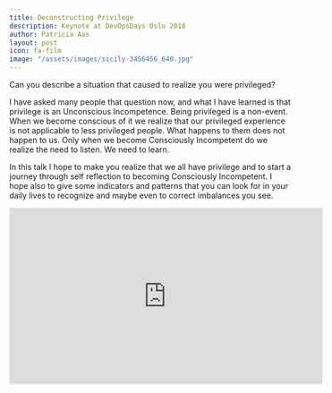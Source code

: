 ```yaml
---
title: Deconstructing Privilege
description: Keynote at DevOpsDays Oslo 2018
author: Patricia Aas
layout: post
icon: fa-film
image: "/assets/images/sicily-3456456_640.jpg"
---
```

Can you describe a situation that caused to realize you were privileged?

I have asked many people that question now, and what I have learned is that privilege is an Unconscious Incompetence. Being privileged is a non-event. When we become conscious of it we realize that our privileged experience is not applicable to less privileged people. What happens to them does not happen to us. Only when we become Consciously Incompetent do we realize the need to listen. We need to learn.

In this talk I hope to make you realize that we all have privilege and to start a journey through self reflection to becoming Consciously Incompetent. I hope also to give some indicators and patterns that you can look for in your daily lives to recognize and maybe even to correct imbalances you see.

<iframe width="560" height="315" src="https://www.youtube-nocookie.com/embed/VXA7viv_Ut0" frameborder="0" allow="accelerometer; autoplay; encrypted-media; gyroscope; picture-in-picture" allowfullscreen></iframe>
